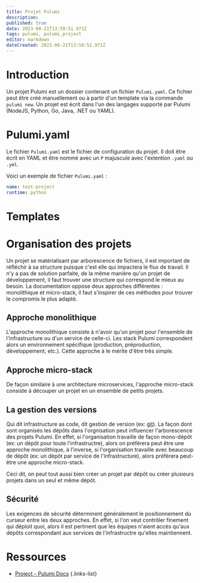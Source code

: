 ```yaml
---
title: Projet Pulumi
description: 
published: true
date: 2023-08-21T13:59:51.971Z
tags: pulumi, pulumi_project
editor: markdown
dateCreated: 2023-08-21T13:59:51.971Z
---
```


# Introduction
Un projet Pulumi est un dossier contenant un fichier `Pulumi.yaml`. Ce fichier peut être créé manuellement ou à partir d'un template via la commande `pulumi new`. Un projet est écrit dans l'un des langages supporté par Pulumi (NodeJS, Python, Go, Java, .NET ou YAML). 

# Pulumi.yaml
Le fichier `Pulumi.yaml` est le fichier de configuration du projet. Il doit être écrit en YAML et être nommé avec un `P` majuscule avec l'extention `.yaml` ou `.yml`.

Voici un exemple de fichier `Pulumi.yaml` :
```yaml
name: test-project
runtime: python
```

# Templates

# Organisation des projets
Un projet se matérialisant par arborescence de fichiers, il est important de réfléchir à sa structure puisque c'est elle qui impactera le flux de travail. Il n'y a pas de solution parfaite, de la même manière qu'un projet de développement, il faut trouver une structure qui correspond le mieux au besoin. La documentation oppose deux approches différentes : monolithique et micro-stack, il faut s'inspirer de ces méthodes pour trouver le compromis le plus adapté.

## Approche monolithique
L'approche monolithique consiste à n'avoir qu'un projet pour l'ensemble de l'infrastructure ou d'un service de celle-ci. Les stack Pulumi correspondent alors un environnement spécifique (production, préproduction, développement, etc.). Cette approche à le mérite d'être très simple.

## Approche micro-stack
De façon similaire à une architecture microservices, l'approche micro-stack consiste à découper un projet en un ensemble de petits projets.

## La gestion des versions
Qui dit infrastructure as code, dit gestion de version (ex: [git](/git)). La façon dont sont organisés les dépôts dans l'orgnisation peut influencer l'arborescence des projets Pulumi. En effet, si l'organisation travaille de façon mono-dépôt (ex: un dépôt pour toute l'infrastructre), alors on préférera peut être une approche monolithique, à l'inverse, si l'organisation travaille avec beaucoup de dépôt (ex: un dépôt par service de l'infrastructure), alors préférera peut-être une approche micro-stack.

Ceci dit, on peut tout aussi bien créer un projet par dépôt ou créer plusieurs projets dans un seul et même dépôt.

## Sécurité
Les exigences de sécurité déterminent généralement le positionnement du curseur entre les deux approches. En effet, si l'on veut contrôler finement qui déploit quoi, alors il est pertinent que les équipes n'aient accès qu'aux dépôts correspondant aux services de l'infrastructre qu'elles maintiennent.

# Ressources
- [Project - Pulumi Docs](https://www.pulumi.com/docs/concepts/projects/)
{.links-list}